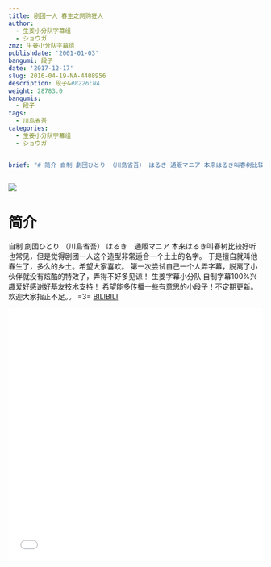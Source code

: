 ```yaml
---
title: 剧团一人 春生之网购狂人
author:
  - 生姜小分队字幕组
  - ショウガ
zmz: 生姜小分队字幕组
publishdate: '2001-01-03'
bangumi: 段子
date: '2017-12-17'
slug: 2016-04-19-NA-4408956
description: 段子&#8226;NA
weight: 28783.0
bangumis:
  - 段子
tags:
  - 川岛省吾
categories:
  - 生姜小分队字幕组
  - ショウガ


brief: "# 简介 自制 劇団ひとり （川島省吾） はるき 通販マニア 本来はるき叫春树比较好听也常见，但是觉得剧团一人这个造型非常适合一个土土的名字。 于是擅自就叫他春生了，多么的乡土。希望大家喜欢。 第一次尝试自己一个人弄字幕，脱离了小伙伴就没有炫酷的特效了，弄得不好多见谅！ 生姜字幕小分队 自制字幕100%兴趣爱好感谢好基友技术支持！ 希望能多传播一些有意思的小段子！不定期更新。 欢迎大家指正不足。。 =3="
---
```

![](https://i.imgur.com/BNSMqEe.png)
# 简介  
自制 劇団ひとり （川島省吾）
はるき　通販マニア
本来はるき叫春树比较好听也常见，但是觉得剧团一人这个造型非常适合一个土土的名字。
于是擅自就叫他春生了，多么的乡土。希望大家喜欢。
第一次尝试自己一个人弄字幕，脱离了小伙伴就没有炫酷的特效了，弄得不好多见谅！
生姜字幕小分队  自制字幕100%兴趣爱好感谢好基友技术支持！
希望能多传播一些有意思的小段子！不定期更新。
欢迎大家指正不足。。 =3=
  [BILIBILI](https://www.bilibili.com/video/av4408956/)

<div class="vcontainer">  <iframe class="video" src="//www.bilibili.com/blackboard/player.html?aid=4408956" width="100%" height="500" frameborder="0" allowfullscreen="allowfullscreen"></iframe></div>
